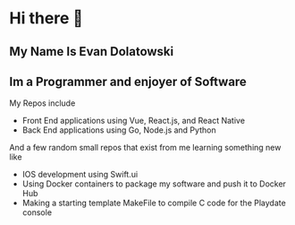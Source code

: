 # Hi there 👋

## My Name Is Evan Dolatowski
## Im a Programmer and enjoyer of Software
  
My Repos include
- Front End applications using Vue, React.js, and React Native
- Back End applications using Go, Node.js and Python

And a few random small repos that exist from me learning something new like
- IOS development using Swift.ui
- Using Docker containers to package my software and push it to Docker Hub
- Making a starting template MakeFile to compile C code for the Playdate console





<!--
**GnarlyLasagna/GnarlyLasagna** is a ✨ _special_ ✨ repository because its `README.md` (this file) appears on your GitHub profile.

Here are some ideas to get you started:

- 🔭 I’m currently working on ...
- 🌱 I’m currently learning ...
- 👯 I’m looking to collaborate on ...
- 🤔 I’m looking for help with ...
- 💬 Ask me about ...
- 📫 How to reach me: ...
- 😄 Pronouns: ...
- ⚡ Fun fact: ...
-->

